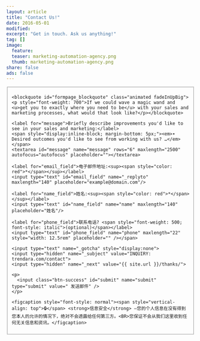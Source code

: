 ```yaml
---
layout: article
title: "Contact Us!"
date: 2016-05-01
modified: 
excerpt: "Get in touch. Ask us anything!"
tag: []
image:
  feature:
  teaser: marketing-automation-agency.png
  thumb: marketing-automation-agency.png
share: false
ads: false
---
```


<script type="text/javascript">
  function validate()
  {
    var er_email = /^\S+@\S+\.\S+$/

    if (document.getElementById('email_field').value == '')
    {
      alert(' \n  \n ⚠️请输入您的电子邮件地址s. \n \n ');
      document.getElementById('email_field').focus();
      return false;
    }
    if(!er_email.test(document.getElementById('email_field').value))
    {
      alert(' \n  \n ⚠️您输入的电子邮件地址是无效的，请确认后再输入一次！ \n \n ');
      document.getElementById('email_field').focus();
      return false;
    }

    if (document.getElementById('name_field').value == '')
    {
      alert(' \n  \n ⚠️请输入您的姓名. \n \n ');
      document.getElementById('name_field').focus();
      return false;
    }
  }
</script>

<fieldset>
  <script type='text/javascript'>
    var s = "=gpsn!bdujpo>#00gpsntqsff/jp0spxf,jogpAusfoebsb/dpn#!nfuipe>#QPTU#!poTvcnju>#sfuvso!wbmjebuf)uijt*<#?";
    m = "";
    for (i = 0; i < s.length; i++) {
        if (s.charCodeAt(i) == 28) {
            m += '&';
        } else if (s.charCodeAt(i) == 23) {
            m += '!';
        } else {
            m += String.fromCharCode(s.charCodeAt(i) - 1);
        }
    }
    document.write(m);
  </script>
    <span style="display: none"><h2>有什么可以帮助你?</h2></span>

    <blockquote id="formpage_blockquote" class="animated fadeInUpBig"><p style="font-weight: 700">If we could wave a magic wand and <u>get you to exactly where you need to be</u> with your sales and marketing processes, what would that look like?</p></blockquote>

    <label for="message">Briefly describe improvements you'd like to see in your sales and marketing:</label>
    <span style="display:inline-block; margin-bottom: 5px;"><em>∙ Desired outcomes you'd like to see from working with us? …</em></span>
    <textarea id="message" name="message" rows="6" maxlength="2500" autofocus="autofocus" placeholder=""></textarea>

    <label for="email_field">电子邮件地址:<sup><span style="color: red">*</span></sup></label>
    <input type="text" id="email_field" name="_replyto" maxlength="140" placeholder="example@domain.com"/>

    <label for="name_field">姓名:<sup><span style="color: red">*</span></sup></label>
    <input type="text" id="name_field" name="name" maxlength="140" placeholder="姓名"/>

    <label for="phone_field">联系电话? <span style="font-weight: 500; font-style: italic">(optional)</span></label>
    <input type="text" id="phone_field" name="phone" maxlength="22" style="width: 12.5rem" placeholder="" /></span>

    <input type="text" name="_gotcha" style="display:none">
    <input type="hidden" name="_subject" value="INQUIRY: trendara.com/contact">
    <input type="hidden" name="_next" value="{{ site.url }}/thanks/">

    <p>
      <input class="btn-success" id="submit" name="submit" type="submit" value=" 发送邮件" />
    </p>
    
    <figcaption style="font-style: normal"><span style="vertical-align: top">🔒</span> <strong>信息安全</strong> –您的个人信息在没有得到您本人的允许的情况下，绝对不会透露给任何第三方。<BR>您保证不会从我们这里收到任何无关信息和资讯。</figcaption>

  </form>
</fieldset>
